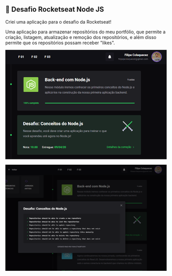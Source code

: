 
## 🚀 Desafio Rocketseat Node JS

Criei uma aplicação para o desafio da Rocketseat!

Uma aplicação para armazenar repositórios do meu portfólio, que permite a criação, listagem, atualização e remoção dos repositórios, e além disso permite que os repositórios possam receber "likes".

![Imagem com a nota do desafio - nota 10](https://raw.githubusercontent.com/colaquecez/challenge-rocketseat-node-js/master/src/images/node-nota.png)

![Imagem com a nota os testes do desafio](https://raw.githubusercontent.com/colaquecez/challenge-rocketseat-node-js/master/src/images/node-test.png)
